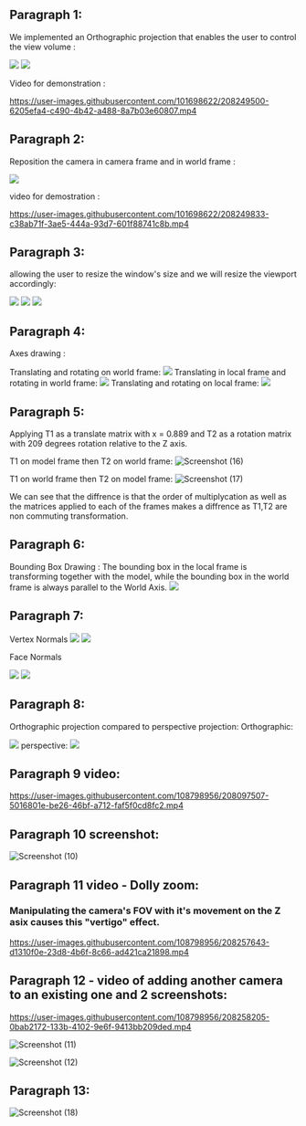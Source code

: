 ## Paragraph 1:
We implemented an Orthographic projection that enables the user to control the view volume :

<img src='./1a.png'>
<img src='./1b.png'>

Video for demonstration :


https://user-images.githubusercontent.com/101698622/208249500-6205efa4-c490-4b42-a488-8a7b03e60807.mp4


## Paragraph 2:

Reposition the camera in camera frame and in world frame :

<img src='./2a.png'>

video for demostration :



https://user-images.githubusercontent.com/101698622/208249833-c38ab71f-3ae5-444a-93d7-601f88741c8b.mp4



## Paragraph 3:

allowing the user to resize the window's size and we will resize the viewport accordingly:

<img src='./3a.png'>
<img src='./3b.png'>
<img src='./3c.png'>


## Paragraph 4:

Axes drawing :

Translating and rotating on world frame: 
<img src='./4a.png'>
Translating in local frame and rotating in world frame:
<img src='./4b.png'>
Translating and rotating on local frame: 
<img src='./4c.png'>

## Paragraph 5:
Applying T1 as a translate matrix with x = 0.889 and T2 as a rotation matrix with 209 degrees rotation relative to the Z axis.

T1 on model frame then T2 on world frame:
![Screenshot (16)](https://user-images.githubusercontent.com/108798956/208262472-f660eafc-83bb-492c-bdac-b3cc6ab86ee1.png)

T1 on world frame then T2 on model frame:
![Screenshot (17)](https://user-images.githubusercontent.com/108798956/208262488-81c9f035-6294-4458-8b94-abe2c5b0d713.png)

We can see that the diffrence is that the order of multiplycation as well as the matrices applied to each of the frames makes a diffrence as T1,T2 are non commuting transformation.


## Paragraph 6:

Bounding Box Drawing :
The bounding box in the local frame is transforming together with the model,
while the bounding box in the world frame is always parallel to the World Axis.
<img src='./6aNew.png'>

## Paragraph 7:

Vertex Normals
<img src='./7a.png'>
<img src='./7b.png'>

Face Normals

<img src='./7c.png'>
<img src='./7d.png'>

## Paragraph 8:

Orthographic projection compared to perspective projection:
Orthographic:

<img src='./8a.png'>
perspective:

<img src='./8b.png'>


## Paragraph 9 video:


https://user-images.githubusercontent.com/108798956/208097507-5016801e-be26-46bf-a712-faf5f0cd8fc2.mp4

## Paragraph 10 screenshot:


![Screenshot (10)](https://user-images.githubusercontent.com/108798956/208098804-1105a309-3426-4ea2-b250-67a48d914290.png)

## Paragraph 11 video - Dolly zoom:
### Manipulating the camera's FOV with it's movement on the Z asix causes  this "vertigo" effect.


https://user-images.githubusercontent.com/108798956/208257643-d1310f0e-23d8-4b6f-8c66-ad421ca21898.mp4


## Paragraph 12 - video of adding another camera to an existing one and 2 screenshots:


https://user-images.githubusercontent.com/108798956/208258205-0bab2172-133b-4102-9e6f-9413bb209ded.mp4

![Screenshot (11)](https://user-images.githubusercontent.com/108798956/208258290-b68c6eff-240f-45b8-b3c6-6c36d866bc50.png)

![Screenshot (12)](https://user-images.githubusercontent.com/108798956/208258310-231d2b86-f4e6-4387-900a-fb8d995f0b81.png)

## Paragraph 13:


![Screenshot (18)](https://user-images.githubusercontent.com/108798956/208263059-e6c5ced0-d804-4749-aa80-dd1e2a8a5673.png)




